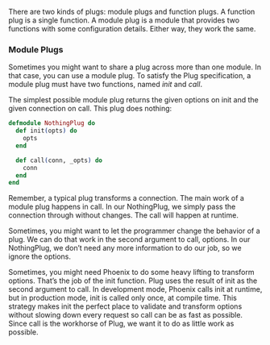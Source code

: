 
There are two kinds of plugs: module plugs and function plugs. A function plug is a single function. A module plug is a module that provides two functions with some configuration details. Either way, they work the same.

### Module Plugs

Sometimes you might want to share a plug across more than one module. In that case, you can use a module plug. To satisfy the Plug specification, a module plug must have two functions, named *init* and *call*.

The simplest possible module plug returns the given options on init and the given connection on call. This plug does nothing:

```elixir
defmodule NothingPlug do 
  def init(opts) do
    opts
  end

  def call(conn, _opts) do 
    conn
  end
end
```

Remember, a typical plug transforms a connection. The main work of a module plug happens in call. In our NothingPlug, we simply pass the connection through without changes. The call will happen at runtime.

Sometimes, you might want to let the programmer change the behavior of a plug. We can do that work in the second argument to call, options. In our NothingPlug, we don’t need any more information to do our job, so we ignore the options.

Sometimes, you might need Phoenix to do some heavy lifting to transform options. That’s the job of the init function. Plug uses the result of init as the second argument to call. In development mode, Phoenix calls init at runtime, but in production mode, init is called only once, at compile time. This strategy makes init the perfect place to validate and transform options without slowing down every request so call can be as fast as possible. Since call is the workhorse of Plug, we want it to do as little work as possible.


